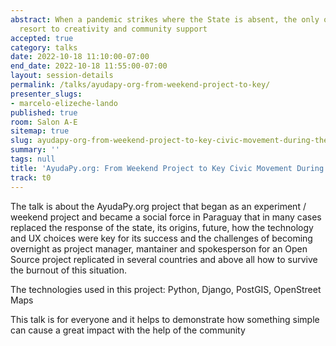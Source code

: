 ```yaml
---
abstract: When a pandemic strikes where the State is absent, the only option is to
  resort to creativity and community support
accepted: true
category: talks
date: 2022-10-18 11:10:00-07:00
end_date: 2022-10-18 11:55:00-07:00
layout: session-details
permalink: /talks/ayudapy-org-from-weekend-project-to-key/
presenter_slugs:
- marcelo-elizeche-lando
published: true
room: Salon A-E
sitemap: true
slug: ayudapy-org-from-weekend-project-to-key-civic-movement-during-the-pandemic
summary: ''
tags: null
title: 'AyudaPy.org: From Weekend Project to Key Civic Movement During the Pandemic'
track: t0
---
```


The talk is about the AyudaPy.org project that began as an experiment / weekend project and became a social force in Paraguay that in many cases replaced the response of the state, its origins, future, how the technology and UX choices were key for its success and the challenges of becoming overnight as project manager, mantainer and spokesperson for an Open Source project replicated in several countries and above all how to survive the burnout of this situation.

The technologies used in this project: Python, Django, PostGIS, OpenStreet Maps

This talk is for everyone and it helps to demonstrate how something simple can cause a great impact with the help of the community
